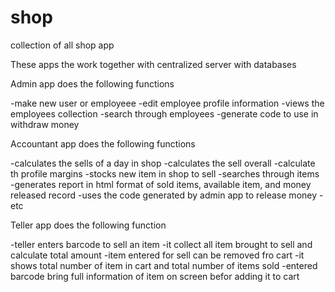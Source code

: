 # shop
collection of all shop app 

These apps the work together with centralized server with databases

Admin app does the following functions

-make new user or employeee
-edit employee profile information
-views the employees collection
-search through employees
-generate code to use in withdraw money 

Accountant app does the following functions

-calculates the sells of a day in shop
-calculates the sell overall
-calculate th profile margins
-stocks new item in shop to sell
-searches through items
-generates report in html format of sold items, available item, and money released record
-uses the code generated by admin app to release money
-etc

Teller app does the following function

-teller enters barcode to sell an item
-it collect all item brought to sell and calculate total amount
-item entered for sell can be removed fro cart 
-it shows total number of item in cart and total number of items sold
-entered barcode bring full information of item on screen befor adding it to cart
